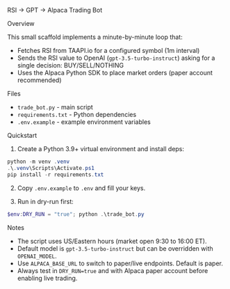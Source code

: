 RSI -> GPT -> Alpaca Trading Bot

Overview

This small scaffold implements a minute-by-minute loop that:
- Fetches RSI from TAAPI.io for a configured symbol (1m interval)
- Sends the RSI value to OpenAI (`gpt-3.5-turbo-instruct`) asking for a single decision: BUY/SELL/NOTHING
- Uses the Alpaca Python SDK to place market orders (paper account recommended)

Files

- `trade_bot.py` - main script
- `requirements.txt` - Python dependencies
- `.env.example` - example environment variables

Quickstart

1. Create a Python 3.9+ virtual environment and install deps:

```powershell
python -m venv .venv
.\.venv\Scripts\Activate.ps1
pip install -r requirements.txt
```

2. Copy `.env.example` to `.env` and fill your keys.

3. Run in dry-run first:

```powershell
$env:DRY_RUN = "true"; python .\trade_bot.py
```

Notes

- The script uses US/Eastern hours (market open 9:30 to 16:00 ET).
- Default model is `gpt-3.5-turbo-instruct` but can be overridden with `OPENAI_MODEL`.
- Use `ALPACA_BASE_URL` to switch to paper/live endpoints. Default is paper.
- Always test in `DRY_RUN=true` and with Alpaca paper account before enabling live trading.
